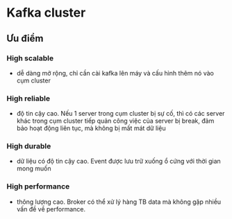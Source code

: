 # Kafka cluster

## Ưu điểm

### High scalable
- dễ dàng mở rộng, chỉ cần cài kafka lên máy và cấu hình thêm nó vào cụm cluster

### High reliable
- độ tin cậy cao. Nếu 1 server trong cụm cluster bị sự cố, thì có các server khác trong cụm cluster tiếp quản công việc của server bị break, đảm bảo hoạt động liên tục, mà không bị mất mát dữ liệu

### High durable
- dữ liệu có độ tin cậy cao. Event được lưu trữ xuống ổ cứng với thời gian mong muốn

### High performance
- thông lượng cao. Broker có thể xử lý hàng TB data mà không gặp nhiều vấn đề về performance.

